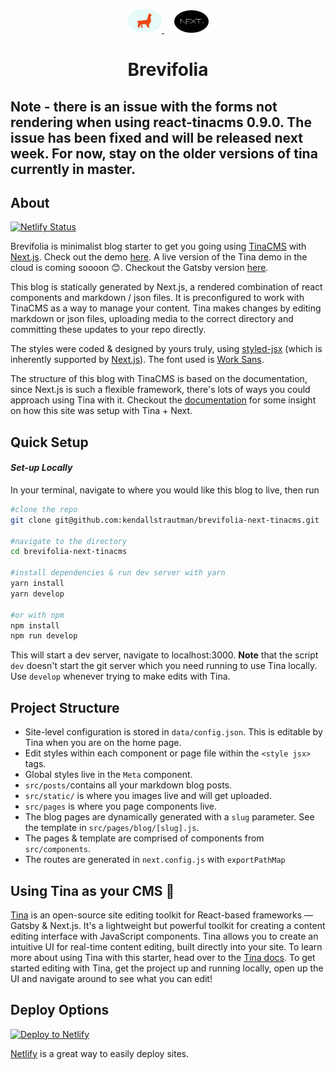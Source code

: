 <p align="center">
  <a style="padding-right: 16px;" href="https://tinacms.org">
    <img src="src/static/logos/Logo_Ellipse.svg" width="55" height="38">
  </a>
  <a href="https://www.nextjs.org/">
    <img src="src/static/logos/next-js.svg" width="55" height="36">
  </a>
</p>
<h1 align="center">
  Brevifolia
</h1>

## Note - there is an issue with the forms not rendering when using react-tinacms 0.9.0. The issue has been fixed and will be released next week. For now, stay on the older versions of tina currently in master.

## About

[![Netlify Status](https://api.netlify.com/api/v1/badges/314f6fb1-b4a6-484a-ad3d-c26663a63bca/deploy-status)](https://app.netlify.com/sites/brevifolia-next-tinacms/deploys)

Brevifolia is minimalist blog starter to get you going using [TinaCMS](https://tinacms.org) with [Next.js](https://nextjs.org/). Check out the demo [here](https://brevifolia-next-tinacms.netlify.com). A live version of the Tina demo in the cloud is coming soooon 😊. Checkout the Gatsby version [here](https://github.com/kendallstrautman/brevifolia-gatsby-tinacms). 

This blog is statically generated by Next.js, a rendered combination of react components and markdown / json files. It is preconfigured to work with TinaCMS as a way to manage your content. Tina makes changes by editing markdown or json files, uploading media to the correct directory and committing these updates to your repo directly.

The styles were coded & designed by yours truly, using [styled-jsx](https://github.com/zeit/styled-jsx) (which is inherently supported by [Next.js](https://nextjs.org/docs#built-in-css-support)). The font used is [Work Sans](https://fonts.google.com/specimen/Work+Sans). 

The structure of this blog with TinaCMS is based on the documentation, since Next.js is such a flexible framework, there's lots of ways you could approach using Tina with it. Checkout the [documentation](https://tinacms.org/docs/nextjs/overview) for some insight on how this site was setup with Tina + Next.

##  Quick Setup

#### *Set-up Locally*
In your terminal, navigate to where you would like this blog to live, then run 
```bash
#clone the repo
git clone git@github.com:kendallstrautman/brevifolia-next-tinacms.git

#navigate to the directory
cd brevifolia-next-tinacms

#install dependencies & run dev server with yarn 
yarn install
yarn develop

#or with npm 
npm install
npm run develop
```
This will start a dev server, navigate to localhost:3000. **Note** that the script `dev` doesn't start the git server which you need running to use Tina locally. Use `develop` whenever trying to make edits with Tina. 

## Project Structure 

- Site-level configuration is stored in `data/config.json`. This is editable by Tina when you are on the home page.
- Edit styles within each component or page file within the `<style jsx>` tags. 
- Global styles live in the `Meta` component. 
- `src/posts/`contains all your markdown blog posts.
- `src/static/` is where you images live and will get uploaded.
- `src/pages` is where you page components live. 
- The blog pages are dynamically generated with a `slug` parameter. See the template in `src/pages/blog/[slug].js`. 
- The pages & template are comprised of components from `src/components`.
- The routes are generated in `next.config.js` with `exportPathMap`

## Using Tina as your CMS 🦙

[Tina](https://tinacms.org) is an open-source site editing toolkit for React-based frameworks — Gatsby & Next.js. It's a lightweight but powerful toolkit for creating a content editing interface with JavaScript components. Tina allows you to create an intuitive UI for real-time content editing, built directly into your site. To learn more about using Tina with this starter, head over to the [Tina docs](https://tinacms.org/docs/getting-started/introduction). To get started editing with Tina, get the project up and running locally, open up the UI and navigate around to see what you can edit!

## Deploy Options

[![Deploy to Netlify](https://www.netlify.com/img/deploy/button.svg)](https://app.netlify.com/start/deploy?repository=https://github.com/kendallstrautman/brevifolia-next-tinacms)

[Netlify](https://www.netlify.com/blog/2016/09/29/a-step-by-step-guide-deploying-on-netlify/) is a great way to easily deploy sites. 
